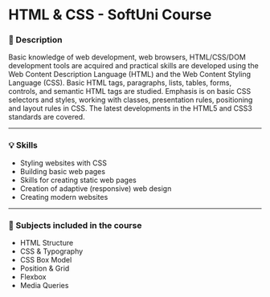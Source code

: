 # HTML & CSS - SoftUni Course

### :scroll: Description

Basic knowledge of web development, web browsers, HTML/CSS/DOM development tools are acquired and practical skills are developed using the Web Content Description Language (HTML) and the Web Content Styling Language (CSS). Basic HTML tags, paragraphs, lists, tables, forms, controls, and semantic HTML tags are studied. Emphasis is on basic CSS selectors and styles, working with classes, presentation rules, positioning and layout rules in CSS. The latest developments in the HTML5 and CSS3 standards are covered.

<hr>

### :bulb: Skills

- Styling websites with CSS
- Building basic web pages
- Skills for creating static web pages
- Creation of adaptive (responsive) web design
- Creating modern websites

<hr>

### :bookmark_tabs: Subjects included in the course

- HTML Structure
- CSS & Typography
- CSS Box Model
- Position & Grid
- Flexbox
- Media Queries

